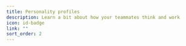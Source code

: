 ```yaml
---
title: Personality profiles
description: Learn a bit about how your teammates think and work
icon: id-badge
link: ""
sort_order: 2
---
```

